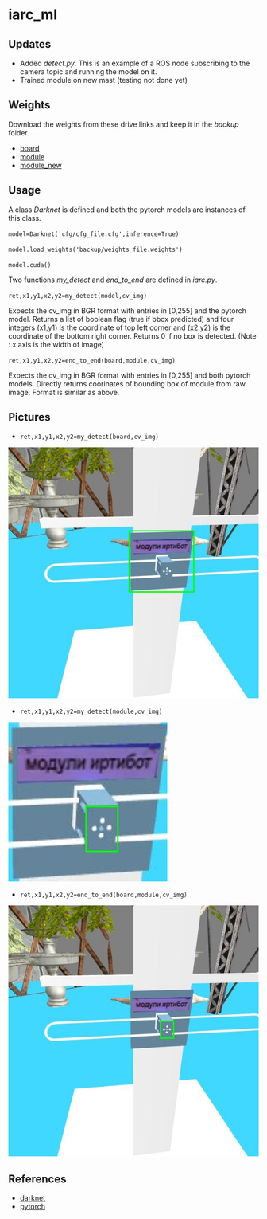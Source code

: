 # iarc_ml

## Updates

- Added *detect.py*. This is an example of a ROS node subscribing to the camera topic and running the model on it.
- Trained module on new mast (testing not done yet)

## Weights

Download the weights from these drive links and keep it in the *backup* folder.

- [board](https://drive.google.com/file/d/1W63HaBdtmTq_cT1u0SDh5tvrRmQTD4zI/view?usp=sharing)
- [module](https://drive.google.com/file/d/1-aGdPU61z8n1VrkYkSnyJPlVrKuZUq4A/view?usp=sharing)
- [module_new](https://drive.google.com/file/d/1Mbv-Mt756YZ_OKRp_Sf20Q3lilPeooei/view?usp=sharing)

## Usage 

A class *Darknet* is defined and both the pytorch models are instances of this class.

`model=Darknet('cfg/cfg_file.cfg',inference=True)`

`model.load_weights('backup/weights_file.weights')`

`model.cuda()`

Two functions *my_detect* and *end_to_end* are defined in *iarc.py*.

`ret,x1,y1,x2,y2=my_detect(model,cv_img)`

Expects the cv_img in BGR format with entries in [0,255] and the pytorch model.
Returns a list of boolean flag (true if bbox predicted) and four integers (x1,y1) is the coordinate of top left corner and (x2,y2) is the coordinate of the bottom right corner. Returns 0 if no box is detected. (Note : x axis is the width of image)

`ret,x1,y1,x2,y2=end_to_end(board,module,cv_img)`

Expects the cv_img in BGR format with entries in [0,255] and both pytorch models.
Directly returns coorinates of bounding box of module from raw image. Format is similar as above.

## Pictures

- `ret,x1,y1,x2,y2=my_detect(board,cv_img)`

![board model](pytorch-yolov4/data/board.jpg)

- `ret,x1,y1,x2,y2=my_detect(module,cv_img)`

![module model](pytorch-yolov4/data/module.jpg)

- `ret,x1,y1,x2,y2=end_to_end(board,module,cv_img)`

![both models using *end_to_end*](pytorch-yolov4/data/end_to_end.jpg)

## References 

- [darknet](https://github.com/AlexeyAB/darknet)
- [pytorch](https://github.com/Tianxiaomo/pytorch-YOLOv4)